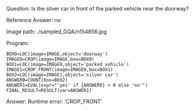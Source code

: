 Question: Is the silver car in front of the parked vehicle near the doorway?

Reference Answer: no

Image path: ./sampled_GQA/n154856.jpg

Program:

```
BOX0=LOC(image=IMAGE,object='doorway')
IMAGE0=CROP(image=IMAGE,box=BOX0)
BOX1=LOC(image=IMAGE0,object='parked vehicle')
IMAGE1=CROP_FRONT(image=IMAGE0,box=BOX1)
BOX2=LOC(image=IMAGE1,object='silver car')
ANSWER0=COUNT(box=BOX2)
ANSWER1=EVAL(expr="'yes' if {ANSWER0} > 0 else 'no'")
FINAL_RESULT=RESULT(var=ANSWER1)
```
Answer: Runtime error: 'CROP_FRONT'

